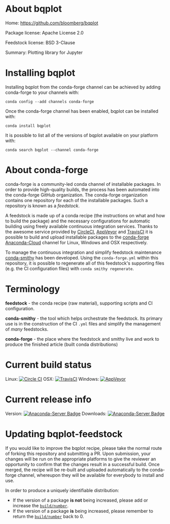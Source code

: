 About bqplot
============

Home: https://github.com/bloomberg/bqplot

Package license: Apache License 2.0

Feedstock license: BSD 3-Clause

Summary: Plotting library for Jupyter



Installing bqplot
=================

Installing bqplot from the conda-forge channel can be achieved by adding conda-forge to your channels with:

```
conda config --add channels conda-forge
```

Once the conda-forge channel has been enabled, bqplot can be installed with:

```
conda install bqplot
```

It is possible to list all of the versions of bqplot available on your platform with:

```
conda search bqplot --channel conda-forge
```


About conda-forge
=================

conda-forge is a community-led conda channel of installable packages.
In order to provide high-quality builds, the process has been automated into the
conda-forge GitHub organization. The conda-forge organization contains one repository 
for each of the installable packages. Such a repository is known as a *feedstock*.

A feedstock is made up of a conda recipe (the instructions on what and how to build
the package) and the necessary configurations for automatic building using freely
available continuous integration services. Thanks to the awesome service provided by
[CircleCI](https://circleci.com/), [AppVeyor](http://www.appveyor.com/)
and [TravisCI](https://travis-ci.org/) it is possible to build and upload installable
packages to the [conda-forge](https://anaconda.org/conda-forge)
[Anaconda-Cloud](http://docs.anaconda.org/) channel for Linux, Windows and OSX respectively.

To manage the continuous integration and simplify feedstock maintenance
[conda-smithy](http://github.com/conda-forge/conda-smithy) has been developed.
Using the ``conda-forge.yml`` within this repository, it is possible to regenerate all of
this feedstock's supporting files (e.g. the CI configuration files) with ``conda smithy regenerate``.


Terminology
===========

**feedstock** - the conda recipe (raw material), supporting scripts and CI configuration.

**conda-smithy** - the tool which helps orchestrate the feedstock.
                   Its primary use is in the construction of the CI ``.yml`` files
                   and simplify the management of *many* feedstocks.

**conda-forge** - the place where the feedstock and smithy live and work to
                  produce the finished article (built conda distributions)

Current build status
====================
Linux: [![Circle CI](https://circleci.com/gh/conda-forge/bqplot-feedstock.svg?style=svg)](https://circleci.com/gh/conda-forge/bqplot-feedstock)
OSX: [![TravisCI](https://travis-ci.org/conda-forge/bqplot-feedstock.svg?branch=master)](https://travis-ci.org/conda-forge/bqplot-feedstock) 
Windows: [![AppVeyor](https://ci.appveyor.com/api/projects/status/github/conda-forge/bqplot-feedstock?svg=True)](https://ci.appveyor.com/project/conda-forge/bqplot-feedstock/branch/master)

Current release info
====================
Version: [![Anaconda-Server Badge](https://anaconda.org/conda-forge/bqplot/badges/version.svg)](https://anaconda.org/conda-forge/bqplot)
Downloads: [![Anaconda-Server Badge](https://anaconda.org/conda-forge/bqplot/badges/downloads.svg)](https://anaconda.org/conda-forge/bqplot)


Updating bqplot-feedstock
=========================

If you would like to improve the bqplot recipe, please take the normal
route of forking this repository and submitting a PR. Upon submission, your changes will
be run on the appropriate platforms to give the reviewer an opportunity to confirm that the
changes result in a successful build. Once merged, the recipe will be re-built and uploaded
automatically to the conda-forge channel, whereupon they will be available for everybody to
install and use.

In order to produce a uniquely identifiable distribution:
 * If the version of a package **is not** being increased, please add or increase
   the [``build/number``](http://conda.pydata.org/docs/building/meta-yaml.html#build-number-and-string). 
 * If the version of a package **is** being increased, please remember to return
   the [``build/number``](http://conda.pydata.org/docs/building/meta-yaml.html#build-number-and-string)
   back to 0.
